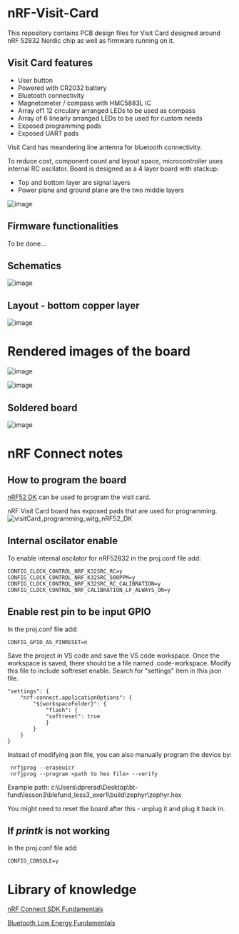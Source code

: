 # nRF-Visit-Card
This repository contains PCB design files for Visit Card designed around nRF 52832 Nordic chip as well as firmware running on it.

## Visit Card features
- User button
- Powered with CR2032 battery
- Bluetooth connectivity
- Magnetometer / compass with HMC5883L IC
- Array of1 12 circulary arranged LEDs to be used as compass
- Array of 6 linearly arranged LEDs to be used for custom needs
- Exposed programming pads
- Exposed UART pads

Visit Card has meandering line antenna for bluetooth connectivity.

To reduce cost, component count and layout space, microcontroller uses internal RC oscilator.
Board is designed as a 4 layer board with stackup:
- Top and bottom layer are signal layers
- Power plane and ground plane are the two middle layers

![image](https://github.com/user-attachments/assets/8d97ac7f-daa9-4a41-b60d-32f37d61a2e9)


## Firmware functionalities
To be done...

## Schematics

![image](https://github.com/user-attachments/assets/44cbd81e-2d5b-4657-8ca4-7464be555d9f)

## Layout - bottom copper layer

![image](https://github.com/user-attachments/assets/8563e602-7cf3-4d23-bd46-ceaeef5357ea)

# Rendered images of the board

![image](https://github.com/user-attachments/assets/ddf66f56-fcfb-4f65-b5bc-f648f18b45ca)

![image](https://github.com/user-attachments/assets/43cd5d5b-b40b-415f-b020-4431bbd3a8c2)

## Soldered board

![image](https://github.com/user-attachments/assets/8aa683d2-f650-419b-bce5-8ee3a23b7501)


# nRF Connect notes

## How to program the board

[nRF52 DK](https://www.nordicsemi.com/Products/Development-hardware/nRF52-DK) can be used to program the visit card. 

nRF Visit Card board has exposed pads that are used for programming.
![visitCard_programming_witg_nRF52_DK](https://github.com/user-attachments/assets/778b8e47-01ea-46b1-b14c-1322ab45e64c)

## Internal oscilator enable

To enable internal oscilator for nRF52832 in the proj.conf file add:
````
CONFIG_CLOCK_CONTROL_NRF_K32SRC_RC=y
CONFIG_CLOCK_CONTROL_NRF_K32SRC_500PPM=y
CONFIG_CLOCK_CONTROL_NRF_K32SRC_RC_CALIBRATION=y
CONFIG_CLOCK_CONTROL_NRF_CALIBRATION_LF_ALWAYS_ON=y
````

## Enable rest pin to be input GPIO

In the proj.conf file add:
````
CONFIG_GPIO_AS_PINRESET=n
````

Save the project in VS code and save the VS code workspace. Once the workspace is saved, there should be a file named <workspace name>.code-workspace.
Modify this file to include softreset enable. Search for "settings" item in this json file.
````
"settings": {
	"nrf-connect.applicationOptions": {
		"${workspaceFolder}": {
			"flash": {
			"softreset": true
			}
		}
	}
}
````

Instead of modifying json file, you can also manually program the device by:
````
 nrfjprog --eraseuicr
 nrfjprog --program <path to hex file> --verify
````
 Example path: c:\Users\dprerad\Desktop\bt-fund\lesson3\blefund_less3_exer1\build\zephyr\zephyr.hex

 You might need to reset the board after this - unplug it and plug it back in.

## If _printk_ is not working
In the proj.conf file add:
````
CONFIG_CONSOLE=y
````
 # Library of knowledge

 [nRF Connect SDK Fundamentals](https://academy.nordicsemi.com/courses/nrf-connect-sdk-fundamentals/)
 
 [Bluetooth Low Energy Fundamentals](https://academy.nordicsemi.com/courses/bluetooth-low-energy-fundamentals/)
